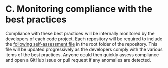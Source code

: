 # C. Monitoring compliance with the best practices

Compliance with these best practices will be internally monitored by the developers of each code project. Each repository will be required to include the [following self-assessment file](https://github.com/AI-READI/template/blob/main/best-practices-assessment.md) in the root folder of the repository. This file will be updated progressively as the developers comply with the various items of the best practices. Anyone could then quickly assess compliance and open a GitHub issue or pull request if any anomalies are detected.

